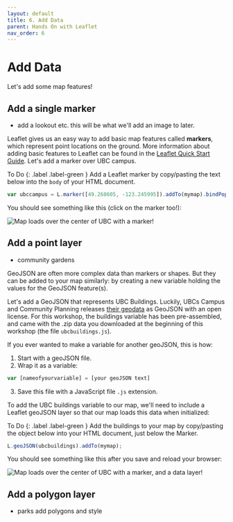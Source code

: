 ```yaml
---
layout: default
title: 6. Add Data
parent: Hands On with Leaflet
nav_order: 6
---
```


# Add Data
Let's add some map features!


## Add a single marker
- add a lookout etc. this will be what we'll add an image to later. 

Leaflet gives us an easy way to add basic map features called **markers**, which represent point locations on the ground. More information about adding basic features to Leaflet can be found in the [Leaflet Quick Start Guide](https://leafletjs.com/examples/quick-start/). Let's add a marker over UBC campus.    

To Do
{: .label .label-green }
Add a Leaflet marker by copy/pasting the text below into the <code>body</code> of your HTML document.


```js
var ubccampus = L.marker([49.260605, -123.245995]).addTo(mymap).bindPopup("Hello World!");
```    
You should see something like this (click on the marker too!):    

![Map loads over the center of UBC with a marker!](map05.png "Map loads over the center of UBC with a marker!")


## Add a point layer 
- community gardens 

GeoJSON are often more complex data than markers or shapes. But they can be added to your map similarly: by creating a new variable holding the values for the GeoJSON feature(s).    

Let's add a GeoJSON that represents UBC Buildings. Luckily, UBCs Campus and Community Planning releases [their geodata](https://github.com/UBCGeodata) as GeoJSON with an open license. For this workshop, the buildings variable has been pre-assembled, and came with the .zip data you downloaded at the beginning of this workshop (the file <code>ubcbuildings.js</code>).

If you ever wanted to make a variable for another geoJSON, this is how:
1. Start with a geoJSON file.
2. Wrap it as a variable:
```js
var [nameofyourvariable] = [your geoJSON text]
```
3. Save this file with a JavaScript file <code>.js</code> extension.

To add the UBC buildings variable to our map, we'll need to include a Leaflet geoJSON layer so that our map loads this data when initialized:    


To Do
{: .label .label-green }
Add the buildings to your map by copy/pasting the object below into your HTML document, just below the Marker.   


```js
L.geoJSON(ubcbuildings).addTo(mymap);
```    

You should see something like this after you save and reload your browser:    


![Map loads over the center of UBC with a marker, and a data layer!](map04.png "Map loads over the center of UBC with a marker, and a data layer!")


## Add a polygon layer
- parks 
add polygons and style



